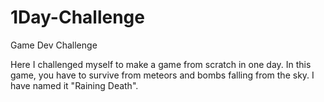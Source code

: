 # 1Day-Challenge
 Game Dev Challenge

 Here I challenged myself to make a game from scratch in one day.
 In this game, you have to survive from meteors and bombs falling from the sky.
 I have named it "Raining Death".


  
